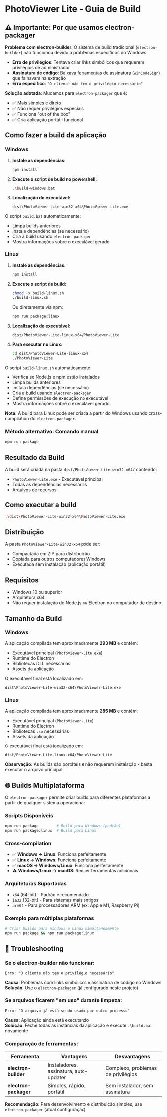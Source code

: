 # PhotoViewer Lite - Guia de Build

## ⚠️ Importante: Por que usamos electron-packager

**Problema com electron-builder**: O sistema de build tradicional (`electron-builder`) não funcionou devido a problemas específicos do Windows:

- **Erro de privilégios**: Tentava criar links simbólicos que requerem privilégios de administrador
- **Assinatura de código**: Baixava ferramentas de assinatura (`winCodeSign`) que falhavam na extração
- **Erro específico**: `"O cliente não tem o privilégio necessário"`

**Solução adotada**: Mudamos para `electron-packager` que é:
- ✅ Mais simples e direto
- ✅ Não requer privilégios especiais
- ✅ Funciona "out of the box"
- ✅ Cria aplicação portátil funcional

## Como fazer a build da aplicação

### Windows

1. **Instale as dependências:**
   ```bash
   npm install
   ```

2. **Execute o script de build no powershell:**
   ```bash
   .\build-windows.bat 
   ```

3. **Localização do executável:**
   ```
   dist\PhotoViewer-Lite-win32-x64\PhotoViewer-Lite.exe
   ```

O script `build.bat` automaticamente:
- Limpa builds anteriores
- Instala dependências (se necessário)
- Cria a build usando `electron-packager`
- Mostra informações sobre o executável gerado

### Linux

1. **Instale as dependências:**
   ```bash
   npm install
   ```

2. **Execute o script de build:**
   ```bash
   chmod +x build-linux.sh
   ./build-linux.sh
   ```

   Ou diretamente via npm:
   ```bash
   npm run package:linux
   ```

3. **Localização do executável:**
   ```
   dist/PhotoViewer-Lite-linux-x64/PhotoViewer-Lite
   ```

4. **Para executar no Linux:**
   ```bash
   cd dist/PhotoViewer-Lite-linux-x64
   ./PhotoViewer-Lite
   ```

O script `build-linux.sh` automaticamente:
- Verifica se Node.js e npm estão instalados
- Limpa builds anteriores
- Instala dependências (se necessário)
- Cria a build usando `electron-packager`
- Define permissões de execução no executável
- Mostra informações sobre o executável gerado

**Nota:** A build para Linux pode ser criada a partir do Windows usando cross-compilation do `electron-packager`.

### Método alternativo: Comando manual
```bash
npm run package
```

## Resultado da Build

A build será criada na pasta `dist/PhotoViewer-Lite-win32-x64/` contendo:
- `PhotoViewer-Lite.exe` - Executável principal
- Todas as dependências necessárias
- Arquivos de recursos

## Como executar a build

```bash
.\dist\PhotoViewer-Lite-win32-x64\PhotoViewer-Lite.exe
```

## Distribuição

A pasta `PhotoViewer-Lite-win32-x64` pode ser:
- Compactada em ZIP para distribuição
- Copiada para outros computadores Windows
- Executada sem instalação (aplicação portátil)

## Requisitos

- Windows 10 ou superior
- Arquitetura x64
- Não requer instalação do Node.js ou Electron no computador de destino

## Tamanho da Build

### Windows
A aplicação compilada tem aproximadamente **293 MB** e contém:
- Executável principal (`PhotoViewer-Lite.exe`)
- Runtime do Electron
- Bibliotecas DLL necessárias
- Assets da aplicação

O executável final está localizado em:
```
dist\PhotoViewer-Lite-win32-x64\PhotoViewer-Lite.exe
```

### Linux
A aplicação compilada tem aproximadamente **285 MB** e contém:
- Executável principal (`PhotoViewer-Lite`)
- Runtime do Electron
- Bibliotecas `.so` necessárias
- Assets da aplicação

O executável final está localizado em:
```
dist/PhotoViewer-Lite-linux-x64/PhotoViewer-Lite
```

**Observação:** As builds são portáteis e não requerem instalação - basta executar o arquivo principal.

## 🌐 Builds Multiplataforma

O `electron-packager` permite criar builds para diferentes plataformas a partir de qualquer sistema operacional:

### Scripts Disponíveis
```bash
npm run package        # Build para Windows (padrão)
npm run package:linux  # Build para Linux
```

### Cross-compilation
- ✅ **Windows → Linux**: Funciona perfeitamente
- ✅ **Linux → Windows**: Funciona perfeitamente  
- ✅ **macOS → Windows/Linux**: Funciona perfeitamente
- ⚠️ **Windows/Linux → macOS**: Requer ferramentas adicionais

### Arquiteturas Suportadas
- `x64` (64-bit) - Padrão e recomendado
- `ia32` (32-bit) - Para sistemas mais antigos
- `arm64` - Para processadores ARM (ex: Apple M1, Raspberry Pi)

### Exemplo para múltiplas plataformas
```bash
# Criar builds para Windows e Linux simultaneamente
npm run package && npm run package:linux
```

## 🔧 Troubleshooting

### Se o electron-builder não funcionar:
```
Erro: "O cliente não tem o privilégio necessário"
```
**Causa**: Problemas com links simbólicos e assinatura de código no Windows  
**Solução**: Use o `electron-packager` (já configurado neste projeto)

### Se arquivos ficarem "em uso" durante limpeza:
```
Erro: "O arquivo já está sendo usado por outro processo"
```
**Causa**: Aplicação ainda está executando  
**Solução**: Feche todas as instâncias da aplicação e execute `.\build.bat` novamente

### Comparação de ferramentas:

| Ferramenta | Vantagens | Desvantagens |
|------------|-----------|--------------|
| **electron-builder** | Instaladores, assinatura, auto-updater | Complexo, problemas de privilégios |
| **electron-packager** | Simples, rápido, portátil | Sem instalador, sem assinatura |

**Recomendação**: Para desenvolvimento e distribuição simples, use `electron-packager` (atual configuração)